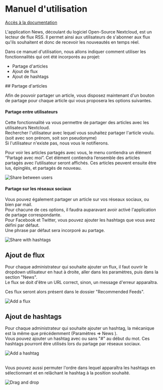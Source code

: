 # Manuel d'utilisation

[Accès à la documentation](/README)

L'application News, découlant du logiciel Open-Source Nextcloud, est un lecteur de flux RSS.
Il permet ainsi aux utilisateurs de s'abonner aux flux qu'ils souhaitent et donc de recevoir les nouveautés en temps réel.


Dans ce manuel d'utilisation, nous allons indiquer comment utiliser les fonctionnalités qui ont été incorporés au projet:
- Partage d'articles
- Ajout de flux
- Ajout de hashtags

## Partage d'articles

Afin de pouvoir partager un article, vous disposez maintenant d'un bouton de partage pour chaque article qui vous proposera les options suivantes.

#### Partage entre utilisateurs

Cette fonctionnalité va vous permettre de partager des articles avec les utilisateurs Nextcloud. <br>
Rechercher l'utilisateur avec lequel vous souhaitez partager l'article voulu. (soit avec son prénom, soit son pseudonyme) <br>
Si l'utilisateur n'existe pas, nous vous le notifierons.

Pour voir les articles partagés avec vous, le menu contiendra un élément “Partagé avec moi”. Cet élément contiendra l’ensemble des articles partagés avec l’utilisateur seront affichés. Ces articles peuvent ensuite être lus, épinglés, et partagés de nouveau.


![Share between users](/gif/share_users.gif)

#### Partage sur les réseaux sociaux

Vous pouvez également partager un article sur vos réseaux sociaux, ou bien par mail. <br>
Pour chacune de ces options, il faudra auparavant avoir activé l'application de partage correspondante. <br>
Pour Facebook et Twitter, vous pouvez ajouter les hashtags que vous avez défini par défaut. <br>
Une phrase par défaut sera incorporé au partage.

![Share with hashtags](/gif/share_hashtags.gif)

## Ajout de flux

Pour chaque administrateur qui souhaite ajouter un flux, il faut ouvrir le dropdown utilisateur en haut à droite, aller dans les paramètres, puis dans la section "News". <br>
Le flux se doit d'être un URL correct, sinon, un message d'erreur apparaîtra.

Ces flux seront alors présent dans le dossier "Recommended Feeds".

![Add a flux](/gif/add_flux.gif)

## Ajout de hashtags

Pour chaque administrateur qui souhaite ajouter un hashtag, la mécanique est la même que précédemment (Paramètres => News ). <br>
Vous pouvez ajouter un hashtag avec ou sans "#" au début du mot.
Ces hashtags pourront être utilisés lors du partage par réseaux sociaux.

![Add a hashtag](/gif/add_hashtag.gif)

<br>
Vous pouvez aussi permuter l'ordre dans lequel apparaîtra les hashtags en sélectionnant et en relâchant le hashtag à la position souhaité.

![Drag and drop](/gif/drag_and_drop_hashtag.gif)
